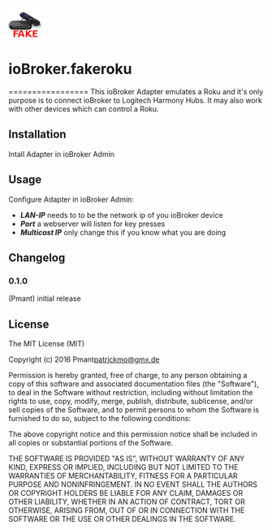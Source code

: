 ![Logo](admin/fakeroku.png)
# ioBroker.fakeroku
=================
This ioBroker Adapter emulates a Roku and it's only purpose is to connect ioBroker to Logitech Harmony Hubs. 
It may also work with other devices which can control a Roku.

## Installation
Intall Adapter in ioBroker Admin

## Usage
Configure Adapter in ioBroker Admin:
- ***LAN-IP*** needs to to be the network ip of you ioBroker device
- ***Port*** a webserver will listen for key presses
- ***Multicast IP*** only change this if you know what you are doing

## Changelog

### 0.1.0
  (Pmant) initial release
  
## License
The MIT License (MIT)

Copyright (c) 2016 Pmant<patrickmo@gmx.de>

Permission is hereby granted, free of charge, to any person obtaining a copy
of this software and associated documentation files (the "Software"), to deal
in the Software without restriction, including without limitation the rights
to use, copy, modify, merge, publish, distribute, sublicense, and/or sell
copies of the Software, and to permit persons to whom the Software is
furnished to do so, subject to the following conditions:

The above copyright notice and this permission notice shall be included in
all copies or substantial portions of the Software.

THE SOFTWARE IS PROVIDED "AS IS", WITHOUT WARRANTY OF ANY KIND, EXPRESS OR
IMPLIED, INCLUDING BUT NOT LIMITED TO THE WARRANTIES OF MERCHANTABILITY,
FITNESS FOR A PARTICULAR PURPOSE AND NONINFRINGEMENT. IN NO EVENT SHALL THE
AUTHORS OR COPYRIGHT HOLDERS BE LIABLE FOR ANY CLAIM, DAMAGES OR OTHER
LIABILITY, WHETHER IN AN ACTION OF CONTRACT, TORT OR OTHERWISE, ARISING FROM,
OUT OF OR IN CONNECTION WITH THE SOFTWARE OR THE USE OR OTHER DEALINGS IN
THE SOFTWARE.
